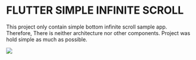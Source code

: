 # FLUTTER SIMPLE INFINITE SCROLL

This project only contain simple bottom infinite scroll sample app. Therefore, There is neither architecture nor other components. Project was hold simple as much as possible.


![](infinite_scroll.gif)
